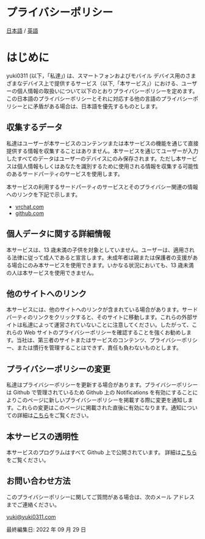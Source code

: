 # プライバシーポリシー

[日本語](ja.md) / [英語](en.md)

# はじめに

yuki0311 (以下，「私達」) は、スマートフォンおよびモバイル デバイス用のさまざまなデバイス上で提供するサービス（以下,「本サービス」）における、ユーザーの個人情報の取扱いについて以下のとおりプライバシーポリシーを定めます。
この日本語のプライバシーポリシーとそれに対応する他の言語のプライバシーポリシーとに矛盾がある場合は、日本語を優先するものとします。

## 収集するデータ

私達はユーザーが本サービスのコンテンツまたは本サービスの機能を通じて直接提供する情報を収集することはありません。本サービスを通じてユーザーが入力したすべてのデータはユーザーのデバイスにのみ保存されます。ただし本サービスは個人情報もしくはあなたを識別するために使用される情報を収集する可能性のあるサードパーティのサービスを使用します。

本サービスの利用するサードパーティのサービスとそのプライバシー関連の情報へのリンクを下記で示します。

- [vrchat.com](https://hello.vrchat.com/privacy)
- [github.com](https://docs.github.com/en/site-policy/privacy-policies)

## 個人データに関する詳細情報

本サービスは、13 歳未満の子供を対象としていません。ユーザーは、適用される法律に従って成人であると宣言します。未成年者は親または保護者の支援がある場合にのみ本サービスを使用できます。いかなる状況においても、13 歳未満の人は本サービスを使用できません。
​

## 他のサイトへのリンク

本サービスには、他のサイトへのリンクが含まれている場合があります。サードパーティのリンクをクリックすると、そのサイトに移動します。これらの外部サイトは私達によって運営されていないことに注意してください。したがって、これらの Web サイトのプライバシーポリシーを確認することを強くお勧めします。当社は、第三者のサイトまたはサービスのコンテンツ、プライバシーポリシー、または慣行を管理することはできず、責任も負わないものとします。

## プライバシーポリシーの変更

私達はプライバシーポリシーを更新する場合があります。プライバシーポリシーは Github で管理されているため Github 上の Notifications を有効にすることによりこのページに新しいプライバシーポリシーを掲載する際に変更を通知します。これらの変更はこのページに掲載された直後に有効になります。通知についての詳細は[こちら](https://docs.github.com/en/account-and-profile/managing-subscriptions-and-notifications-on-github/setting-up-notifications/configuring-notifications)をご覧ください。

## 本サービスの透明性

本サービスのプログラムはすべて Github 上で公開されています。
詳細は[こちら](https://github.com/fa0311/vrchat_mobile_client)をご覧ください。

## お問い合わせ方法

このプライバシーポリシーに関してご質問がある場合は、次のメール アドレスまでご連絡ください。

yuki@yuki0311.com

最終編集日: 2022 年 09 月 29 日
